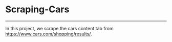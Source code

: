 # Scraping-Cars
----------------
In this project, we scrape the cars  content tab from https://www.cars.com/shopping/results/.